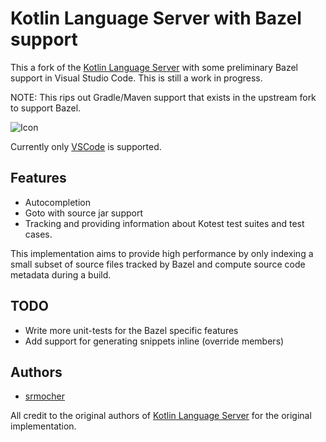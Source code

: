 # Kotlin Language Server with Bazel support


This a fork of the [Kotlin Language Server](https://github.com/fwcd/kotlin-language-server) with some preliminary Bazel support in Visual Studio Code. This is still a work in progress.

NOTE: This rips out Gradle/Maven support that exists in the upstream fork to support Bazel.

![Icon](Icon128.png)

Currently only [VSCode](https://github.com/srmocher/vscode-bazel-kotlin) is supported.

## Features
- Autocompletion
- Goto with source jar support
- Tracking and providing information about Kotest test suites and test cases.

This implementation aims to provide high performance by only indexing a small subset of source files tracked by Bazel and compute source code metadata during a build.

## TODO
- Write more unit-tests for the Bazel specific features
- Add support for generating snippets inline (override members)


## Authors
* [srmocher](https://github.com/srmocher)

All credit to the original authors of [Kotlin Language Server](https://github.com/fwcd/kotlin-language-server) for the original implementation.
